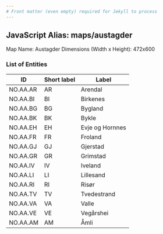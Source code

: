 ```yaml
---
# Front matter (even empty) required for Jekyll to process
---
```


## JavaScript Alias: maps/austagder

Map Name: Austagder
Dimensions (Width x Height): 472x600

### List of Entities

| ID       | Short label | Label           |
| -------- | ----------- | --------------- |
| NO.AA.AR | AR          | Arendal         |
| NO.AA.BI | BI          | Birkenes        |
| NO.AA.BG | BG          | Bygland         |
| NO.AA.BK | BK          | Bykle           |
| NO.AA.EH | EH          | Evje og Hornnes |
| NO.AA.FR | FR          | Froland         |
| NO.AA.GJ | GJ          | Gjerstad        |
| NO.AA.GR | GR          | Grimstad        |
| NO.AA.IV | IV          | Iveland         |
| NO.AA.LI | LI          | Lillesand       |
| NO.AA.RI | RI          | Risør           |
| NO.AA.TV | TV          | Tvedestrand     |
| NO.AA.VA | VA          | Valle           |
| NO.AA.VE | VE          | Vegårshei       |
| NO.AA.AM | AM          | Åmli            |
